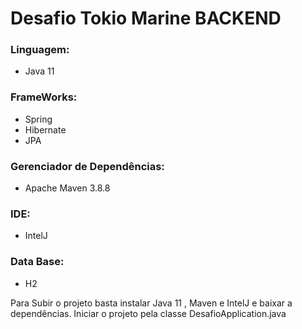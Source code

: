 # Desafio Tokio Marine BACKEND


### Linguagem: 

- Java 11
### FrameWorks: 

-  Spring
-  Hibernate
-  JPA

### Gerenciador de Dependências:

- Apache Maven 3.8.8

### IDE:

- IntelJ

### Data Base: 

- H2

Para Subir o projeto basta instalar Java 11 , Maven e IntelJ e baixar a dependências.
Iniciar o projeto pela classe DesafioApplication.java

